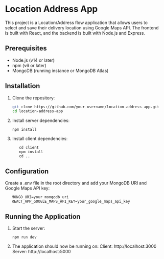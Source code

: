 # Location Address App

This project is a Location/Address flow application that allows users to select and save their delivery location using Google Maps API. The frontend is built with React, and the backend is built with Node.js and Express.

## Prerequisites

- Node.js (v14 or later)
- npm (v6 or later)
- MongoDB (running instance or MongoDB Atlas)

## Installation

1. Clone the repository:
   ```sh
   git clone https://github.com/your-username/location-address-app.git
   cd location-address-app
   ```
2. Install server dependencies:
   ```
   npm install
   ```
3. Install client dependencies:
   ```
      cd client
      npm install
      cd ..
   ```
## Configuration
Create a .env file in the root directory and add your MongoDB URI and Google Maps API key:

   ```
      MONGO_URI=your_mongodb_uri
      REACT_APP_GOOGLE_MAPS_API_KEY=your_google_maps_api_key
   ```
## Running the Application

1. Start the server:
   ```
   npm run dev
   ```
2. The application should now be running on:
   Client: http://localhost:3000
   Server: http://localhost:5000
